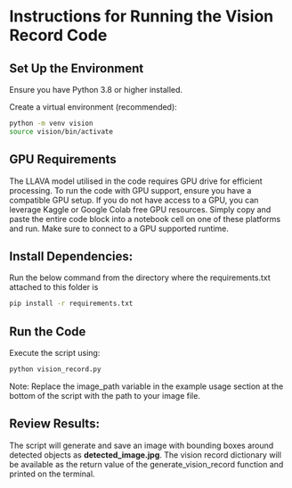 # Instructions for Running the Vision Record Code

## Set Up the Environment

Ensure you have Python 3.8 or higher installed.

Create a virtual environment (recommended):

```bash
python -m venv vision
source vision/bin/activate
```

## GPU Requirements

The LLAVA model utilised in the code requires GPU drive for efficient processing. To run the code with GPU support, ensure you have a compatible GPU setup. If you do not have access to a GPU, you can leverage Kaggle or Google Colab free GPU resources. Simply copy and paste the entire code block into a notebook cell on one of these platforms and run. Make sure to connect to a GPU supported runtime.


## Install Dependencies:

Run the below command from the directory where the requirements.txt attached to this folder is

```bash
pip install -r requirements.txt
```

## Run the Code

Execute the script using:

```bash
python vision_record.py
```

Note: Replace the image_path variable in the example usage section at the bottom of the script with the path to your image file.


## Review Results:

The script will generate and save an image with bounding boxes around detected objects as **detected_image.jpg**.
The vision record dictionary will be available as the return value of the generate_vision_record function and printed on the terminal.